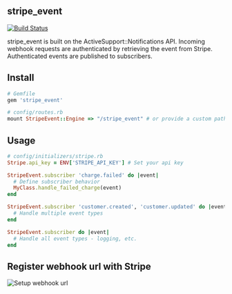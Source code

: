 ## stripe_event

[![Build Status](https://secure.travis-ci.org/integrallis/stripe_event.png?branch=master)](http://travis-ci.org/integrallis/stripe_event)

stripe_event is built on the ActiveSupport::Notifications API. Incoming webhook requests are authenticated by retrieving the event from Stripe. Authenticated events are published to subscribers.

## Install


```ruby
# Gemfile
gem 'stripe_event'
```

```ruby
# config/routes.rb
mount StripeEvent::Engine => "/stripe_event" # or provide a custom path
```

## Usage

```ruby
# config/initializers/stripe.rb
Stripe.api_key = ENV['STRIPE_API_KEY'] # Set your api key

StripeEvent.subscriber 'charge.failed' do |event|
  # Define subscriber behavior
  MyClass.handle_failed_charge(event)
end

StripeEvent.subscriber 'customer.created', 'customer.updated' do |event|
  # Handle multiple event types
end

StripeEvent.subscriber do |event|
  # Handle all event types - logging, etc.
end
```

## Register webhook url with Stripe

![Setup webhook url](https://raw.github.com/integrallis/stripe_event/master/screenshots/dashboard-webhook.png "webhook setup")
